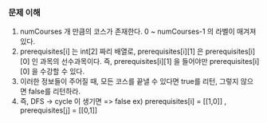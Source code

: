 ###  문제 이해
1. numCourses 개 만큼의 코스가 존재한다. 0 ~ numCourses-1 의 라벨이 매겨져 있다.
2. prerequisites[i] 는 int[2] 짜리 배열로, prerequisites[i][1] 은 prerequisites[i][0] 인 과목의 선수과목이다. 
   즉, prerequisites[i][1] 을 들어야만 prerequisites[i][0] 을 수강할 수 있다.
3. 이러한 정보들이 주어질 때, 모든 코스를 끝낼 수 있다면 true를 리턴, 그렇지 않으면 false를 리턴하라.
4. 즉, DFS -> cycle 이 생기면 => false 
 ex) prerequisites[i] = [[1,0]] , prerequisites[j] = [[0,1]]
